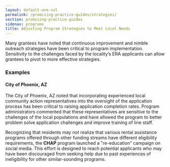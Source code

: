 ```yaml
---
layout: default-one-col
permalink: /promising-practice-guides/strategies/
section: promising-practice-guides
sidenav: programs
title: Adjusting Program Strategies to Meet Local Needs 
---
```


Many grantees have noted that continuous improvement and nimble outreach strategies have been critical to program implementation. Sensitivity to the challenges faced by the locality’s ERA applicants can allow grantees to pivot to more effective strategies.

### Examples

#### City of Phoenix, AZ

The City of Phoenix, AZ noted that incorporating experienced local community action representatives into the oversight of the application process has been critical to raising application completion rates. Program administrators commented that these representatives are sensitive to the challenges of the local populations and have allowed the program to better problem solve application challenges and improve training of line staff.   

Recognizing that residents may not realize that various rental assistance programs offered through other funding streams have different eligibility requirements, the **CHAP** program launched a "re-education" campaign on social media. This effort is designed to reach potential applicants who may have been discouraged from seeking help due to past experiences of ineligibility for other similar-sounding programs. 

